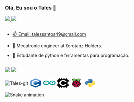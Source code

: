 ### Olá, Eu sou o Tales  👋
 <div>
  <a href="https://github.com/talessantos49">
  <img height="150em" src="https://github-readme-stats.vercel.app/api?username=talessantos49&show_icons=true&theme=dark&include_all_commits=true&count_private=true"/>
  <img height="150em" src="https://github-readme-stats.vercel.app/api/top-langs/?username=talessantos49&layout=compact&langs_count=7&theme=dark"/>
</div>
 
 ##
 
 - 📫 Email: talessantos49@gmail.com
 
 - 🤖 Mecatronic engineer at Kerotanz Holders.
 
 - 🌱 Estudante de python e ferramentas para programação.
 
  ##
  <div>
  <a href="https://www.linkedin.com/in/talesasantos/" target="_blank"><img src="https://img.shields.io/badge/LinkedIn-0077B5?style=for-the-badge&logo=linkedin&logoColor=white" target="_blank"></a>
<a href="https://www.instagram.com/talessantos49/" target="_blank"><img src="https://img.shields.io/badge/Instagram-E4405F?style=for-the-badge&logo=instagram&logoColor=white" target="_blank"></a>
  </div>
 
  <div style="display: inline_block"><br>
  <img align="center" alt="Tales-git" height="30" width="40" src="src="https://cdn.jsdelivr.net/gh/devicons/devicon/icons/git/git-plain.svg"">
  <img align="center" alt="Tales-C" height="30" width="40" src="https://raw.githubusercontent.com/devicons/devicon/master/icons/c/c-original.svg">
  <img align="center" alt="Tales-Arduino" height="30" width="40" src="https://raw.githubusercontent.com/devicons/devicon/master/icons/arduino/arduino-original.svg">
  <img align="center" alt="Tales-Embarcados" height="30" width="40" src="https://raw.githubusercontent.com/devicons/devicon/master/icons/embeddedc/embeddedc-plain.svg">
  <img align="center" alt="Rafa-HTML" height="30" width="40" src="https://raw.githubusercontent.com/devicons/devicon/master/icons/raspberrypi/raspberrypi-original.svg">
  <img align="center" alt="Rafa-Python" height="30" width="40" src="https://raw.githubusercontent.com/devicons/devicon/master/icons/python/python-original.svg">
</div>
 
  ![Snake animation](https://github.com/talessantos49/talessantos49/blob/output/github-contribution-grid-snake.svg)
